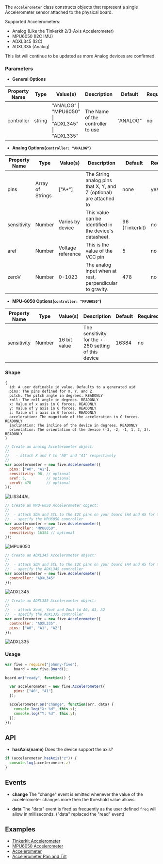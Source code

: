 The `Accelerometer` class constructs objects that represent a single Accelerometer sensor attached to the physical board.

Supported Accelerometers:

- Analog (Like the Tinkerkit 2/3-Axis Accelerometer)
- MPU6050 (I2C IMU)
- ADXL345 (I2C)
- ADXL335 (Analog)

This list will continue to be updated as more Analog devices are confirmed.

### Parameters

- **General Options**
<table>
  <thead>
    <tr>
      <th>Property Name</th>
      <th>Type</th>
      <th>Value(s)</th>
      <th>Description</th>
      <th>Default</th>
      <th>Required</th>
    </tr>
  </thead>
  <tbody>
    <tr>
      <td>controller</td>
      <td>string</td>
      <td>"ANALOG" | "MPU6050" | "ADXL345" | "ADXL335"</td>
      <td>The Name of the controller to use</td>
      <td>"ANALOG"</td>
      <td>no</td>
    </tr>
  </tbody>
</table>

- **Analog Options(`controller: "ANALOG"`)** 
<table>
  <thead>
    <tr>
      <th>Property Name</th>
      <th>Type</th>
      <th>Value(s)</th>
      <th>Description</th>
      <th>Default</th>
      <th>Required</th>
    </tr>
  </thead>
  <tbody>
    <tr>
      <td>pins</td>
      <td>Array of Strings</td>
      <td>["A*"]</td>
      <td>The String analog pins that X, Y, and Z (optional) are attached to</td>
      <td>none</td>
      <td>yes</td>
    </tr>
    <tr>
      <td>sensitivity</td>
      <td>Number</td>
      <td>Varies by device</td>
      <td>This value can be identified in the device's datasheet.</td>
      <td>96 (Tinkerkit)</td>
      <td>no</td>
    </tr>
    <tr>
      <td>aref</td>
      <td>Number</td>
      <td>Voltage reference</td>
      <td>This is the value of the VCC pin</td>
      <td>5</td>
      <td>no</td>
    </tr>
    <tr>
      <td>zeroV</td>
      <td>Number</td>
      <td>0-1023</td>
      <td>The analog input when at rest, perpendicular to gravity.</td>
      <td>478</td>
      <td>no</td>
    </tr>
  </tbody>
</table>



- **MPU-6050 Options(`controller: "MPU6050"`)** 
<table>
  <thead>
    <tr>
      <th>Property Name</th>
      <th>Type</th>
      <th>Value(s)</th>
      <th>Description</th>
      <th>Default</th>
      <th>Required</th>
    </tr>
  </thead>
  <tbody>
    <tr>
      <td>sensitivity</td>
      <td>Number</td>
      <td>16 bit value</td>
      <td>The sensitivity for the +- 250 setting of this device</td>
      <td>16384</td>
      <td>no</td>
    </tr>
  </tbody>
</table>

### Shape

```
{ 
  id: A user definable id value. Defaults to a generated uid
  pins: The pins defined for X, Y, and Z.
  pitch: The pitch angle in degrees. READONLY
  roll: The roll angle in degrees. READONLY
  x: Value of x axis in G forces. READONLY
  y: Value of y axis in G forces. READONLY
  z: Value of z axis in G forces. READONLY
  acceleration: The magnitude of the acceleration in G forces. READONLY
  inclination: The incline of the device in degrees. READONLY
  orientation: The orientation of the device (-3, -2, -1, 1, 2, 3). READONLY 
}
```

```js
// Create an analog Accelerometer object:
// 
//   - attach X and Y to "A0" and "A1" respectively
//
var accelerometer = new five.Accelerometer({
  pins: ["A0", "A1"],
  sensitivity: 96, // optional
  aref: 5,         // optional
  zeroV: 478       // optional
});
```

![LIS344AL](https://github.com/rwaldron/johnny-five/raw/master/docs/breadboard/accelerometer-lis344al.png)

```js
// Create an MPU-6050 Accelerometer object:
//
//  - attach SDA and SCL to the I2C pins on your board (A4 and A5 for the Uno)
//  - specify the MPU6050 controller
var accelerometer = new five.Accelerometer({
  controller: "MPU6050",
  sensitivity: 16384 // optional
});
```

![MPU6050](https://github.com/rwaldron/johnny-five/raw/master/docs/breadboard/accelerometer-MPU6050.png)

```js
// Create an ADXL345 Accelerometer object:
//
//  - attach SDA and SCL to the I2C pins on your board (A4 and A5 for the Uno)
//  - specify the ADXL345 controller
var accelerometer = new five.Accelerometer({
  controller: "ADXL345"
});
```

![ADXL345](https://github.com/rwaldron/johnny-five/raw/master/docs/breadboard/accelerometer-adxl345.png)

```js
// Create an ADXL335 Accelerometer object:
//
//  - attach Xout, Yout and Zout to A0, A1, A2
//  - specify the ADXL335 controller
var accelerometer = new five.Accelerometer({
  controller: "ADXL335",
  pins: ["A0", "A1", "A2"]
});
```

![ADXL335](https://github.com/rwaldron/johnny-five/raw/master/docs/breadboard/accelerometer-adxl335.png)



### Usage
```js
var five = require("johnny-five"), 
    board = new five.Board();

board.on("ready", function() {

  var accelerometer = new five.Accelerometer({
    pins: ["A0", "A1"]
  });

  accelerometer.on("change", function(err, data) {
    console.log("X: %d", this.x);
    console.log("Y: %d", this.y);
  });
});
```

## API

- **hasAxis(name)** Does the device support the axis? 
```js
if (accelerometer.hasAxis("z")) {
  console.log(accelerometer.z)
}
```

## Events

- **change** The "change" event is emitted whenever the value of the accelerometer changes more then the threshold value allows.

- **data** The "data" event is fired as frequently as the user defined `freq` will allow in milliseconds. ("data" replaced the "read" event)

## Examples

- [Tinkerkit Accelerometer](https://github.com/rwaldron/johnny-five/blob/master/docs/tinkerkit-accelerometer.md)
- [MPU6050 Accelerometer](https://github.com/rwaldron/johnny-five/blob/master/docs/accelerometer-mpu6050.md)
- [Accelerometer](https://github.com/rwaldron/johnny-five/blob/master/docs/accelerometer.md)
- [Accelerometer Pan and Tilt](https://github.com/rwaldron/johnny-five/blob/master/docs/accelerometer-pan-tilt.md)
